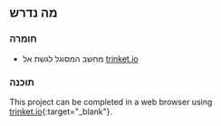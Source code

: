 ## מה נדרש

### חומרה

+ מחשב המסוגל לגשת אל [ trinket.io ](https://trinket.io)

### תוכנה

This project can be completed in a web browser using [trinket.io](https://trinket.io){:target="_blank"}.